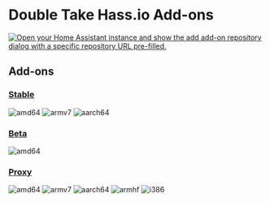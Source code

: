 # Double Take Hass.io Add-ons

[![Open your Home Assistant instance and show the add add-on repository dialog with a specific repository URL pre-filled.](https://my.home-assistant.io/badges/supervisor_add_addon_repository.svg)](https://my.home-assistant.io/redirect/supervisor_add_addon_repository/?repository_url=https%3A%2F%2Fgithub.com%2Fjakowenko%2Fdouble-take-hassio-addons)

## Add-ons

### [Stable](./stable)

![amd64][amd64-shield] ![armv7][armv7-shield] ![aarch64][aarch64-shield]

### [Beta](./beta)

![amd64][amd64-shield]

### [Proxy](./proxy)

![amd64][amd64-shield] ![armv7][armv7-shield] ![aarch64][aarch64-shield] ![armhf][armhf-shield] ![i386][i386-shield]

[aarch64-shield]: https://img.shields.io/badge/aarch64-yes-green.svg
[amd64-shield]: https://img.shields.io/badge/amd64-yes-green.svg
[armhf-shield]: https://img.shields.io/badge/armhf-yes-green.svg
[armv7-shield]: https://img.shields.io/badge/armv7-yes-green.svg
[i386-shield]: https://img.shields.io/badge/i386-yes-green.svg

